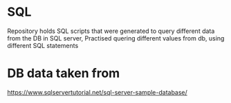 # SQL
Repository holds SQL scripts that were generated to query different data from the DB in SQL server,
Practised quering different values from db, using different SQL statements

# DB data taken from
https://www.sqlservertutorial.net/sql-server-sample-database/
